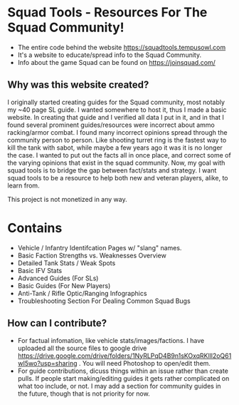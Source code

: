 # Squad Tools - Resources For The Squad Community!
  - The entire code behind the website https://squadtools.tempusowl.com
  - It's a website to educate/spread info to the Squad Community. 
  - Info about the game Squad can be found on https://joinsquad.com/ 

## Why was this website created?
I originally started creating guides for the Squad community, most notably my ~40 page SL guide. I wanted somewhere to host it, thus I made a basic website. In creating that guide and I verified all data I put in it, and in that I found several prominent guides/resources were incorrect about ammo racking/armor combat. I found many incorrect opinions spread through the community person to person. Like shooting turret ring is the fastest way to kill the tank with sabot, while maybe a few years ago it was it is no longer the case. I wanted to put out the facts all in once place, and correct some of the varying opinions that exist in the squad community. Now, my goal with squad tools is to bridge the gap between fact/stats and strategy. I want squad tools to be a resource to help both new and veteran players, alike, to learn from.

This project is not monetized in any way.

# Contains
 - Vehicle / Infantry Identifcation Pages w/ "slang" names.
 - Basic Faction Strengths vs. Weaknesses Overview
 - Detailed Tank Stats / Weak Spots
 - Basic IFV Stats
 - Advanced Guides (For SLs)
 - Basic Guides (For New Players)
 - Anti-Tank / Rifle Optic/Ranging Infographics
 - Troubleshooting Section For Dealing Common Squad Bugs

## How can I contribute? 
  - For factual infomation, like vehicle stats/images/factions. I have uploaded all the source files to google drive https://drive.google.com/drive/folders/1NyRLPqD4B9n1sKOxqRKlll2oQ61wI5wo?usp=sharing . You will need Photoshop to open/edit them.
  - For guide contributions, dicuss things within an issue rather than create pulls. If people start making/editing guides it gets rather complicated on what too include, or not. I may add a section for community guides in the future, though that is not priority for now.
 
